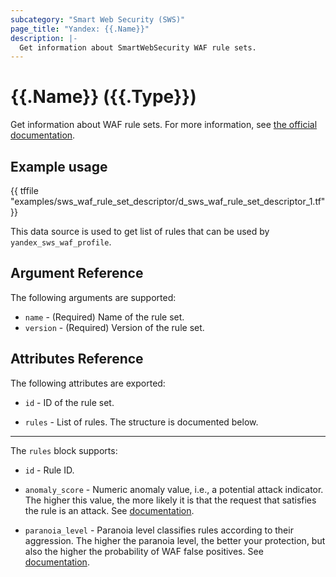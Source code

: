 ```yaml
---
subcategory: "Smart Web Security (SWS)"
page_title: "Yandex: {{.Name}}"
description: |-
  Get information about SmartWebSecurity WAF rule sets.
---
```


# {{.Name}} ({{.Type}})

Get information about WAF rule sets. For more information, see [the official documentation](https://yandex.cloud/docs/smartwebsecurity/concepts/waf#rules-set).

## Example usage

{{ tffile "examples/sws_waf_rule_set_descriptor/d_sws_waf_rule_set_descriptor_1.tf" }}

This data source is used to get list of rules that can be used by `yandex_sws_waf_profile`.

## Argument Reference

The following arguments are supported:

* `name` - (Required) Name of the rule set.
* `version` - (Required) Version of the rule set.

## Attributes Reference

The following attributes are exported:

* `id` - ID of the rule set.

* `rules` - List of rules. The structure is documented below.

---

The `rules` block supports:

* `id` - Rule ID.

* `anomaly_score` - Numeric anomaly value, i.e., a potential attack indicator. The higher this value, the more likely it is that the request that satisfies the rule is an attack. See [documentation](https://yandex.cloud/en/docs/smartwebsecurity/concepts/waf#anomaly).

* `paranoia_level` - Paranoia level classifies rules according to their aggression. The higher the paranoia level, the better your protection, but also the higher the probability of WAF false positives. See [documentation](https://yandex.cloud/en/docs/smartwebsecurity/concepts/waf#paranoia).
